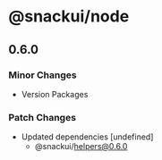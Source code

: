 # @snackui/node

## 0.6.0
### Minor Changes

- Version Packages

### Patch Changes

- Updated dependencies [undefined]
  - @snackui/helpers@0.6.0
